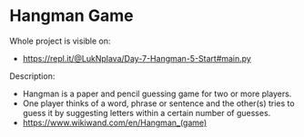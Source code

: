 # Hangman Game

Whole project is visible on:
- https://repl.it/@LukNplava/Day-7-Hangman-5-Start#main.py

Description:
- Hangman is a paper and pencil guessing game for two or more players. 
- One player thinks of a word, phrase or sentence and the other(s) tries to guess it by suggesting letters within a certain number of guesses. 
- https://www.wikiwand.com/en/Hangman_(game)

